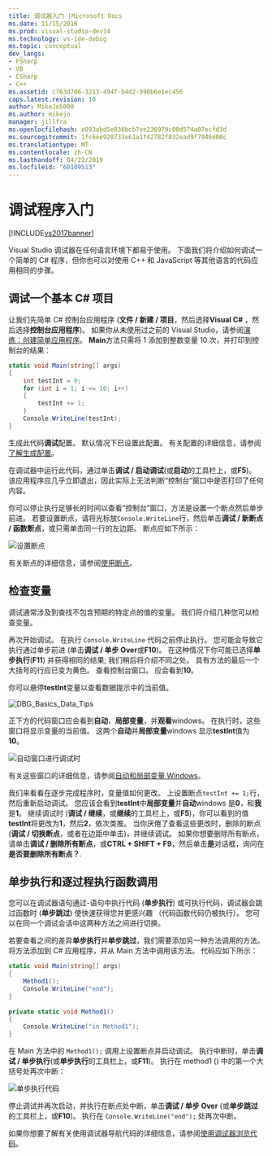 ```yaml
---
title: 调试器入门 |Microsoft Docs
ms.date: 11/15/2016
ms.prod: visual-studio-dev14
ms.technology: vs-ide-debug
ms.topic: conceptual
dev_langs:
- FSharp
- VB
- CSharp
- C++
ms.assetid: c763d706-3213-494f-b4d2-990b6e1ec456
caps.latest.revision: 10
author: MikeJo5000
ms.author: mikejo
manager: jillfra
ms.openlocfilehash: e093abd5e836bcb7ee236979c00d574a07ecfd3d
ms.sourcegitcommit: 1fc6ee928733e61a1f42782f832ead9f7946d00c
ms.translationtype: MT
ms.contentlocale: zh-CN
ms.lasthandoff: 04/22/2019
ms.locfileid: "60109513"
---
```

# <a name="getting-started-with-the-debugger"></a>调试程序入门
[!INCLUDE[vs2017banner](../includes/vs2017banner.md)]

Visual Studio 调试器在任何语言环境下都易于使用。 下面我们将介绍如何调试一个简单的 C# 程序，但你也可以对使用 C++ 和 JavaScript 等其他语言的代码应用相同的步骤。  
  
## <a name="BKMK_Start_debugging_a_VS_project"></a> 调试一个基本 C# 项目  
 让我们先简单 C# 控制台应用程序 (**文件 / 新建 / 项目**，然后选择**Visual C#** ，然后选择**控制台应用程序**)。 如果你从未使用过之前的 Visual Studio，请参阅[演练：创建简单应用程序](../ide/walkthrough-create-a-simple-application-with-visual-csharp-or-visual-basic.md)。 **Main**方法只需将 1 添加到整数变量 10 次，并打印到控制台的结果：  
  
```csharp  
static void Main(string[] args)  
{  
    int testInt = 0;  
    for (int i = 1; i <= 10; i++)  
    {  
        testInt += 1;  
    }  
    Console.WriteLine(testInt);  
}  
```  
  
 生成此代码**调试**配置。 默认情况下已设置此配置。 有关配置的详细信息，请参阅[了解生成配置](../ide/understanding-build-configurations.md)。  
  
 在调试器中运行此代码，通过单击**调试 / 启动调试**(或**启动**的工具栏上，或**F5**)。 该应用程序应几乎立即退出，因此实际上无法判断“控制台”窗口中是否打印了任何内容。  
  
 你可以停止执行足够长的时间以查看“控制台”窗口，方法是设置一个断点然后单步前进。 若要设置断点，请将光标放`Console.WriteLine`行，然后单击**调试 / 新断点 / 函数断点**，或只需单击同一行的左边距。 断点应如下所示：  
  
 ![设置断点](../debugger/media/getstartedbreakpoint.png "GetStartedBreakpoint")  
  
 有关断点的详细信息，请参阅[使用断点](../debugger/using-breakpoints.md)。  
  
## <a name="BKMK_Inspect_Variables"></a> 检查变量  
 调试通常涉及到查找不包含预期的特定点的值的变量。 我们将介绍几种您可以检查变量。  
  
 再次开始调试。 在执行 `Console.WriteLine` 代码之前停止执行。 您可能会导致它执行通过单步前进 (单击**调试 / 单步 Over**或**F10**)。 在这种情况下你可能已选择**单步执行**(**F11**) 并获得相同的结果; 我们稍后将介绍不同之处。 具有方法的最后一个大括号的行应已变为黄色。 查看控制台窗口。 应会看到**10**。  
  
 你可以悬停**testInt**变量以查看数据提示中的当前值。  
  
 ![DBG&#95;Basics&#95;Data&#95;Tips](../debugger/media/dbg-basics-data-tips.png "DBG_Basics_Data_Tips")  
  
 正下方的代码窗口应会看到**自动**，**局部变量**，并**观看**windows。 在执行时，这些窗口将显示变量的当前值。 这两个**自动**并**局部变量**windows 显示**testInt**值为**10**。  
  
 ![自动窗口进行调试时](../debugger/media/getstartedwindows.png "GetStartedWindows")  
  
 有关这些窗口的详细信息，请参阅[自动和局部变量 Windows](../debugger/autos-and-locals-windows.md)。  
  
 我们来看看在逐步完成程序时，变量值如何更改。 上设置断点`testInt += 1;`行，然后重新启动调试。 您应该会看到**testInt**中**局部变量**并**自动**windows 是**0**，和**我**是**1**。 继续调试时 (**调试 / 继续**，或**继续**的工具栏上，或**F5**)，你可以看到的值**testInt**将更改为**1**，然后**2**，依次类推。 当你厌倦了查看这些更改时，删除的断点 (**调试 / 切换断点**，或者在边距中单击)，并继续调试。 如果你想要删除所有断点，请单击**调试 / 删除所有断点**，或**CTRL + SHIFT + F9**，然后单击**是**对话框，询问在**是否要删除所有断点？**.  
  
## <a name="stepping-into-and-over-function-calls"></a>单步执行和逐过程执行函数调用  
 您可以在调试器语句通过-语句中执行代码 (**单步执行**) 或可执行代码，调试器会跳过函数时 (**单步跳过**) 使快速获得您并更感兴趣 （代码函数代码仍被执行）。 您可以在同一个调试会话中这两种方法之间进行切换。  
  
 若要查看之间的差异**单步执行**并**单步跳过**，我们需要添加另一种方法调用的方法。 将方法添加到 C# 应用程序，并从 Main 方法中调用该方法。 代码应如下所示：  
  
```csharp  
static void Main(string[] args)  
{  
    Method1();  
    Console.WriteLine("end");  
}  
  
private static void Method1()  
{  
    Console.WriteLine("in Method1");  
}  
```  
  
 在 Main 方法中的 `Method1();` 调用上设置断点并启动调试。 执行中断时，单击**调试 / 单步执行**(或**单步执行**的工具栏上，或**F11**)。 执行在 method1 () 中的第一个大括号处再次中断：  
  
 ![单步执行代码](../debugger/media/getstartedstepinto.png "GetStartedStepInto")  
  
 停止调试并再次启动，并执行在断点处中断，单击**调试 / 单步 Over** (或**单步跳过**的工具栏上，或**F10**)。 执行在 `Console.WriteLine("end");` 处再次中断。  
  
 如果你想要了解有关使用调试器导航代码的详细信息，请参阅[使用调试器浏览代码](../debugger/navigating-through-code-with-the-debugger.md)。

